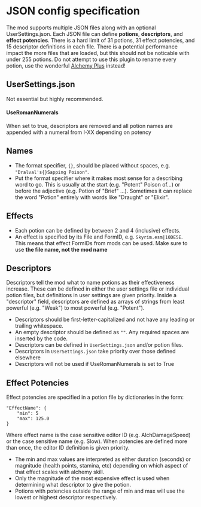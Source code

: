 # JSON config specification
The mod supports multiple JSON files along with an optional UserSettings.json. Each JSON file can define **potions**, **descriptors**, and **effect potencies**.
There is a hard limit of 31 potions, 31 effect potencies, and 15 descriptor definitions in each file. 
There is a potential performance impact the more files that are loaded, but this should not be noticable with under 255 potions.
Do not attempt to use this plugin to rename every potion, use the wonderful [Alchemy Plus](https://www.nexusmods.com/skyrimspecialedition/mods/80882) instead!

## UserSettings.json
Not essential but highly recommended.
#### UseRomanNumerals
When set to true, descriptors are removed and all potion names are appended with a numeral from I-XX depending on potency

## Names 
- The format specifier, `{}`, should be placed without spaces, e.g. `"Dralval's{}Sapping Poison"`. 
- Put the format specifier where it makes most sense for a describing word to go. 
This is usually at the start (e.g. "Potent" Poison of...) or before the adjective (e.g. Potion of "Brief" ...). Sometimes it can replace the word "Potion" entirely with words like "Draught" or "Elixir".

## Effects
- Each potion can be defined by between 2 and 4 (inclusive) effects.
- An effect is specified by its File and FormID, e.g. `Skyrim.esm|10DE5E`. This means that effect FormIDs from mods can be used. Make sure to use **the file name, not the mod name**

## Descriptors
Descriptors tell the mod what to name potions as their effectiveness increase. These can be defined in either the user settings file or individual potion files, but definitions in user settings are given priority.
Inside a "descriptor" field, descriptors are defined as arrays of strings from least powerful (e.g. "Weak") to most powerful (e.g. "Potent").
- Descriptors should be first-letter-capitalized and not have any leading or trailing whitespace.
- An empty descriptor should be defined as `""`. Any required spaces are inserted by the code.
- Descriptors can be defined in `UserSettings.json` and/or potion files.
- Descriptors in `UserSettings.json` take priority over those defined elsewhere
- Descriptors will not be used if UseRomanNumerals is set to True

## Effect Potencies
Effect potencies are specified in a potion file by dictionaries in the form: 
```
"EffectName": {
	"min": 5
	"max": 125.0
}
```
Where effect name is the case sensitive editor ID (e.g. AlchDamageSpeed) or the case sensitive name (e.g. Slow). When potencies are defined more than once, the editor ID definition is given priority.

- The min and max values are interpreted as either duration (seconds) or magnitude (health points, stamina, etc) depending on which aspect of that effect scales with alchemy skill.
- Only the magnitude of the most expensive effect is used when determining what descriptor to give the potion.
- Potions with potencies outside the range of min and max will use the lowest or highest descriptor respectively.
